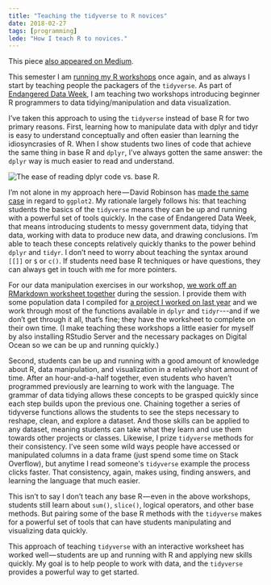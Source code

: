 ```yaml
---
title: "Teaching the tidyverse to R novices"
date: 2018-02-27
tags: [programming]
lede: "How I teach R to novices."
---
```


<aside>
This piece <a href="https://medium.com/@jaheppler/teaching-the-tidyverse-to-r-novices-7747e8ce14e">also appeared on Medium</a>.</aside>

This semester I am [running my R workshops](https://github.com/endangereddataweek/resources) once again, and as always I start by teaching people the packagers of the `tidyverse`. As part of [Endangered Data Week](http://endangereddataweek.org/), I am teaching two workshops introducing beginner R programmers to data tidying/manipulation and data visualization.

I’ve taken this approach to using the `tidyverse` instead of base R for two primary reasons. First, learning how to manipulate data with dplyr and tidyr is easy to understand conceptually and often easier than learning the idiosyncrasies of R. When I show students two lines of code that achieve the same thing in base R and `dplyr`, I've always gotten the same answer: the `dplyr` way is much easier to read and understand.

![The ease of reading dplyr code vs. base R.](/assets/images/tidyvr.png)

I’m not alone in my approach here — David Robinson has [made the same case](http://varianceexplained.org/r/teach-tidyverse/) in regard to `ggplot2`. My rationale largely follows his: that teaching students the basics of the `tidyverse` means they can be up and running with a powerful set of tools quickly. In the case of Endangered Data Week, that means introducing students to messy government data, tidying that data, working with data to produce new data, and drawing conclusions. I’m able to teach these concepts relatively quickly thanks to the power behind `dplyr` and `tidyr`. I don’t need to worry about teaching the syntax around `[[]]` or `$` or `c()`. If students need base R techniques or have questions, they can always get in touch with me for more pointers.

For our data manipulation exercises in our workshop, [we work off an RMarkdown worksheet together](https://github.com/unolibraries/workshops/tree/master/data-manipulation-r) during the session. I provide them with some population data I compiled for [a project I worked on last year](https://github.com/hepplerj/midwest-map-population) and we work through most of the functions available in `dplyr` and `tidyr`---and if we don’t get through it all, that’s fine; they have the worksheet to complete on their own time. (I make teaching these workshops a little easier for myself by also installing RStudio Server and the necessary packages on Digital Ocean so we can be up and running quickly.)

Second, students can be up and running with a good amount of knowledge about R, data manipulation, and visualization in a relatively short amount of time. After an hour-and-a-half together, even students who haven’t programmed previously are learning to work with the language. The grammar of data tidying allows these concepts to be grasped quickly since each step builds upon the previous one. Chaining together a series of tidyverse functions allows the students to see the steps necessary to reshape, clean, and explore a dataset. And those skills can be applied to any dataset, meaning students can take what they learn and use them towards other projects or classes. Likewise, I prize `tidyverse` methods for their consistency. I’ve seen some wild ways people have accessed or manipulated columns in a data frame (just spend some time on Stack Overflow), but anytime I read someone's `tidyverse` example the process clicks faster. That consistency, again, makes using, finding answers, and learning the language that much easier.

This isn’t to say I don’t teach any base R — even in the above workshops, students still learn about `sum()`, `slice()`, logical operators, and other base methods. But pairing some of the base R methods with the `tidyverse` makes for a powerful set of tools that can have students manipulating and visualizing data quickly.

This approach of teaching `tidyverse` with an interactive worksheet has worked well — students are up and running with R and applying new skills quickly. My goal is to help people to work with data, and the `tidyverse` provides a powerful way to get started.